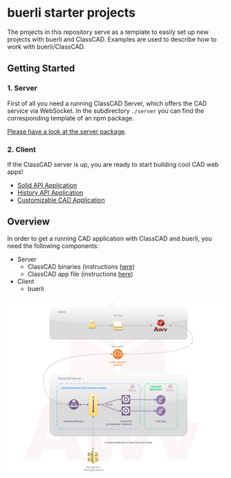 # buerli starter projects

The projects in this repository serve as a template to easily set up new projects with buerli and ClassCAD. Examples are used to describe how to work with buerli/ClassCAD.

## Getting Started

### 1. Server

First of all you need a running ClassCAD Server, which offers the CAD service via WebSocket. In the subdirectory `./server` you can find the corresponding template of an npm package.

[Please have a look at the server package](./server).

### 2. Client

If the ClassCAD server is up, you are ready to start building cool CAD web apps!

- [Solid API Application](./client/solid-api)
- [History API Application](./client/history-api)
- [Customizable CAD Application](./client/customizable-cad)

## Overview

In order to get a running CAD application with ClassCAD and buerli, you need the following components:
- Server
  - ClassCAD binaries (instructions [here](./server/README.md))
  - ClassCAD app file (instructions [here](./server/README.md))
- Client
  - buerli

![overview](./docs/images/Overview.png)

